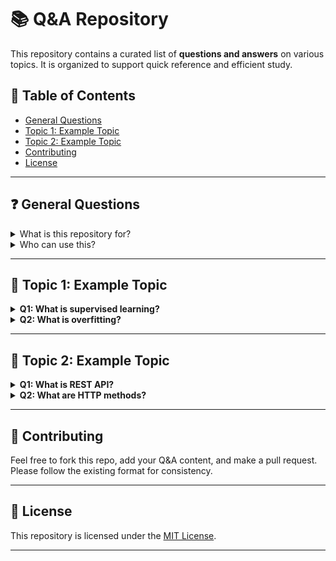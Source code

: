 # 📚 Q&A Repository

This repository contains a curated list of **questions and answers** on various topics. It is organized to support quick reference and efficient study.

## 📌 Table of Contents

- [General Questions](#general-questions)
- [Topic 1: Example Topic](#topic-1-example-topic)
- [Topic 2: Example Topic](#topic-2-example-topic)
- [Contributing](#contributing)
- [License](#license)

---

## ❓ General Questions

<details>
<summary>What is this repository for?</summary>

This is a collection of Q&A sets aimed to help with revision, interviews, or quick learning across multiple topics.
</details>

<details>
<summary>Who can use this?</summary>

Anyone interested in structured knowledge in a Q&A format—students, educators, professionals, or self-learners.
</details>

---

## 📘 Topic 1: Example Topic

<details>
<summary><strong>Q1: What is supervised learning?</strong></summary>

Supervised learning is a type of machine learning where the model is trained on labeled data. The algorithm learns to map inputs to the correct output using known examples.
</details>

<details>
<summary><strong>Q2: What is overfitting?</strong></summary>

Overfitting occurs when a model learns not only the underlying patterns in the training data but also the noise, resulting in poor generalization to new data.
</details>

---

## 📗 Topic 2: Example Topic

<details>
<summary><strong>Q1: What is REST API?</strong></summary>

A REST API is an application programming interface that conforms to the constraints of REST architecture and allows interaction with RESTful web services.
</details>

<details>
<summary><strong>Q2: What are HTTP methods?</strong></summary>

HTTP methods define the action to be performed for a given resource:  
- `GET` — Retrieve data  
- `POST` — Submit data  
- `PUT` — Update data  
- `DELETE` — Remove data
</details>

---

## 🤝 Contributing

Feel free to fork this repo, add your Q&A content, and make a pull request. Please follow the existing format for consistency.

---

## 📄 License

This repository is licensed under the [MIT License](LICENSE).

---


